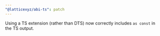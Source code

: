 ```yaml
---
"@latticexyz/abi-ts": patch
---
```


Using a TS extension (rather than DTS) now correctly includes `as const` in the TS output.
